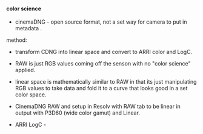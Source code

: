 #### color science  
* cinemaDNG - open source format, not a set way for camera to put in metadata .  

method:  
* transform CDNG into linear space and convert to ARRI color and LogC.  
* RAW is just RGB values coming off the senson with no "color science" applied.  
* linear space is mathematically similar to RAW in that its just manipulating RGB values to take data and fold it to a curve that looks good in a set color space.  
* CinemaDNG RAW and setup in Resolv with RAW tab to be linear in output with P3D60 (wide color gamut) and Linear.  

* ARRI LogC -  
